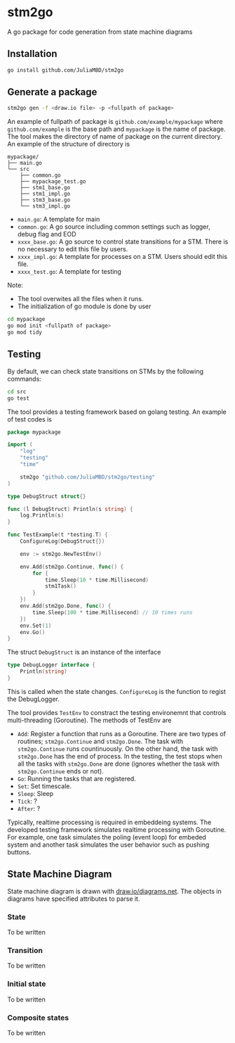 # stm2go

A go package for code generation from state machine diagrams

## Installation

```sh
go install github.com/JuliaMBD/stm2go
```

## Generate a package

```sh
stm2go gen -f <draw.io file> -p <fullpath of package>
```

An example of fullpath of package is `github.com/example/mypackage` where `github.com/example` is the base path and `mypackage` is the name of package. The tool makes the directory of name of package on the current directory. An example of the structure of directory is
```
mypackage/
├── main.go
└── src
    ├── common.go
    ├── mypackage_test.go
    ├── stm1_base.go
    ├── stm1_impl.go
    ├── stm3_base.go
    └── stm3_impl.go
```

- `main.go`: A template for main
- `common.go`: A go source including common settings such as logger, debug flag and EOD
- `xxxx_base.go`: A go source to control state transitions for a STM. There is no necessary to edit this file by users.
- `xxxx_impl.go`: A template for processes on a STM. Users should edit this file.
- `xxxx_test.go`: A template for testing

Note:

- The tool overwites all the files when it runs.
- The initialization of go module is done by user
```sh
cd mypackage
go mod init <fullpath of package>
go mod tidy
```

## Testing

By default, we can check state transitions on STMs by the following commands:

```sh
cd src
go test
```
The tool provides a testing framework based on golang testing. An example of test codes is
```go
package mypackage

import (
	"log"
	"testing"
	"time"

	stm2go "github.com/JuliaMBD/stm2go/testing"
)

type DebugStruct struct{}

func (l DebugStruct) Println(s string) {
	log.Println(s)
}

func TestExample(t *testing.T) {
	ConfigureLog(DebugStruct{})

	env := stm2go.NewTestEnv()

	env.Add(stm2go.Continue, func() {
		for {
			time.Sleep(10 * time.Millisecond)
			stm1Task()
		}
	})
	env.Add(stm2go.Done, func() {
		time.Sleep(100 * time.Millisecond) // 10 times runs
	})
	env.Set(1)
	env.Go()
}
```

The struct `DebugStruct` is an instance of the interface
```go
type DebugLogger interface {
	Println(string)
}
```
This is called when the state changes. `ConfigureLog` is the function to regist the DebugLogger.

The tool provides `TestEnv` to constract the testing environemnt that controls multi-threading (Goroutine). The methods of TestEnv are
- `Add`: Register a function that runs as a Goroutine. There are two types of routines; `stm2go.Continue` and `stm2go.Done`. The task with `stm2go.Continue` runs countinuously. On the other hand, the task with `stm2go.Done` has the end of process. In the testing, the test stops when all the tasks with `stm2go.Done` are done (ignores whether the task with `stm2go.Continue` ends or not).
- `Go`: Running the tasks that are registered.
- `Set`: Set timescale.
- `Sleep`: Sleep
- `Tick`: ?
- `After`: ?

Typically, realtime processing is required in embeddeing systems. The developed testing framework simulates realtime processing with Goroutine. For example, one task simulates the poling (event loop) for embeded system and another task simulates the user behavior such as pushing buttons.

## State Machine Diagram

State machine diagram is drawn with [draw.io/diagrams.net](https://www.diagrams.net/). The objects in diagrams have specified attributes to parse it.

### State

To be written

### Transition

To be written

### Initial state

To be written

### Composite states

To be written

